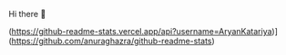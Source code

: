 Hi there 👋

(https://github-readme-stats.vercel.app/api?username=AryanKatariya)](https://github.com/anuraghazra/github-readme-stats)
